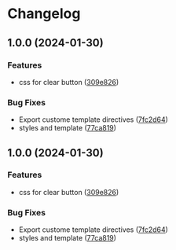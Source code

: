 # Changelog

## 1.0.0 (2024-01-30)


### Features

* css for clear button ([309e826](https://github.com/HosseinSalmanian/ngx-autocomplete/commit/309e826b461a304df54faf64e93bf8068782aa50))


### Bug Fixes

* Export custome template directives ([7fc2d64](https://github.com/HosseinSalmanian/ngx-autocomplete/commit/7fc2d6434f42e5b41b492f37270d0241850f36d2))
* styles and template ([77ca819](https://github.com/HosseinSalmanian/ngx-autocomplete/commit/77ca819a23d9431c6b09ca514489161f5a85dcb5))

## 1.0.0 (2024-01-30)


### Features

* css for clear button ([309e826](https://github.com/HosseinSalmanian/ngx-autocomplete/commit/309e826b461a304df54faf64e93bf8068782aa50))


### Bug Fixes

* Export custome template directives ([7fc2d64](https://github.com/HosseinSalmanian/ngx-autocomplete/commit/7fc2d6434f42e5b41b492f37270d0241850f36d2))
* styles and template ([77ca819](https://github.com/HosseinSalmanian/ngx-autocomplete/commit/77ca819a23d9431c6b09ca514489161f5a85dcb5))
